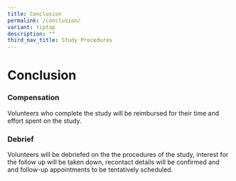 ```yaml
---
title: Conclusion
permalink: /conclusion/
variant: tiptap
description: ""
third_nav_title: Study Procedures
---
```

<h1>Conclusion</h1>
<p></p>
<h3>Compensation</h3>
<p>Volunteers who complete the study will be reimbursed for their time and
effort spent on the study.</p>
<h3>Debrief</h3>
<p>Volunteers will be debriefed on the the procedures of the study, interest
for the follow up will be taken down, recontact details will be confirmed
and and follow-up appointments to be tentatively scheduled.</p>